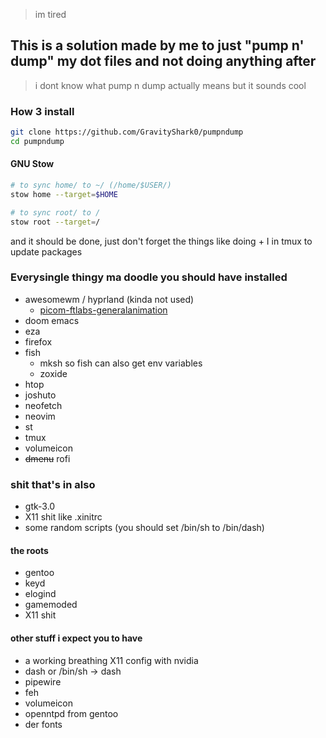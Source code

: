 > im tired
## This is a solution made by me to just "pump n' dump" my dot files and not doing anything after
> i dont know what pump n dump actually means but it sounds cool


### How 3 install
```bash
git clone https://github.com/GravityShark0/pumpndump
cd pumpndump
```
#### GNU Stow
```bash
# to sync home/ to ~/ (/home/$USER/)
stow home --target=$HOME

# to sync root/ to /
stow root --target=/
```
and it should be done,
just don't forget the things like doing <prefix> + I in tmux to update packages

### Everysingle thingy ma doodle you should have installed
- awesomewm / hyprland (kinda not used)
    - [ picom-ftlabs-generalanimation ](https://github.com/FT-Labs/picom/tree/generalanimation)
- doom emacs
- eza
- firefox
- fish
    - mksh so fish can also get env variables
    - zoxide
- htop
- joshuto
- neofetch
- neovim
- st
- tmux
- volumeicon
- ~~dmenu~~ rofi

### shit that's in also
- gtk-3.0
- X11 shit like .xinitrc
- some random scripts (you should set /bin/sh to /bin/dash)

#### the roots
- gentoo
- keyd
- elogind
- gamemoded
- X11 shit

#### other stuff i expect you to have
- a working breathing X11 config with nvidia
- dash or /bin/sh -> dash
- pipewire
- feh 
- volumeicon
- openntpd from gentoo
- der fonts
